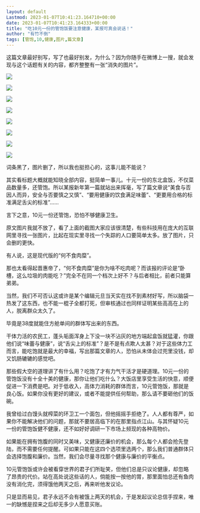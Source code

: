 ```yaml
---
layout: default
Lastmod: 2023-01-07T10:41:23.164710+00:00
date: 2023-01-07T10:41:23.164333+00:00
title: "吃10元一份的管饱饭要注意健康，某报可真会说话！"
author: "有竹不倒"
tags: [管饱,10,健康,图片,篇文章]
---
```


这篇文章最好别写，写了也最好别发，为什么？因为你随手在微博上一搜，就会发现与这个话题有关的内容，都齐整整有一张“消失的图片”。

![](https://images.weserv.nl/?url=https%3A//mmbiz.qpic.cn/mmbiz_png/mSNGAECFQsWHYrYic84MDia4SU55hHeJgU5oqlObZnOv2tJMcNc1uuLhGb0SK16U58KFJbCYXecvxibRjF53N8VMw/640%3Fwx_fmt%3Dpng)

![](https://images.weserv.nl/?url=https%3A//mmbiz.qpic.cn/mmbiz_png/mSNGAECFQsWHYrYic84MDia4SU55hHeJgUicvPz1bgmS7fhnQrKXicoNb5Z2aKrtvunDPXMcSS9CSGyc8JwX3ZQUSw/640%3Fwx_fmt%3Dpng)

![](https://images.weserv.nl/?url=https%3A//mmbiz.qpic.cn/mmbiz_png/mSNGAECFQsWHYrYic84MDia4SU55hHeJgU06lHRuFzIYafTNExPm78xRzVeOJvcCSv0TCrmqxibJbMCiaqxb2wHC1g/640%3Fwx_fmt%3Dpng)

![](https://images.weserv.nl/?url=https%3A//mmbiz.qpic.cn/mmbiz_png/mSNGAECFQsWHYrYic84MDia4SU55hHeJgUestnQ8hic3EMsvd72NwV8Jjowc67AXv3QqickwRWJKWpdB2CXAjFfagQ/640%3Fwx_fmt%3Dpng)

![](https://images.weserv.nl/?url=https%3A//mmbiz.qpic.cn/mmbiz_png/mSNGAECFQsWHYrYic84MDia4SU55hHeJgUGS6QhL3ZRlmx5GFhZ0icic7BN5hWTS0hzpFkXP6Tmq71Ps9nevLquQXA/640%3Fwx_fmt%3Dpng)

![](https://images.weserv.nl/?url=https%3A//mmbiz.qpic.cn/mmbiz_png/mSNGAECFQsWHYrYic84MDia4SU55hHeJgUDeuYjkwdKFr7VZTsVbdb80Y56eUIfVrZicnkBMQpD7GcWgbB66KLYMQ/640%3Fwx_fmt%3Dpng)

![](https://images.weserv.nl/?url=https%3A//mmbiz.qpic.cn/mmbiz_png/mSNGAECFQsWHYrYic84MDia4SU55hHeJgUwibnm84q2GWykllk6Jjcxbdn9mM0NW1lyib0u2Q8ibdY7kG7Cu39KhW9w/640%3Fwx_fmt%3Dpng)

![](https://images.weserv.nl/?url=https%3A//mmbiz.qpic.cn/mmbiz_png/mSNGAECFQsWHYrYic84MDia4SU55hHeJgUSbQSic6NleiaPCrJicedWGbodJ8iao6icy0GTuBN3XlF4CZXpbdlYXuQNWA/640%3Fwx_fmt%3Dpng)

词条黑了，图片删了，所以我也挺担心的，这事儿能不能说？  

其实看标题大概就能知晓全部内容，挺简单一事儿。十元一份的东北盒饭，不仅菜品数量多，还管饱。所以某报新年第一篇就站出来挥毫，写了篇文章说“美食与否因人而异，安全与否要慎之又慎”、“要用健康的饮食满足味蕾”、“更要用合格的标准满足舌尖的标准”……  

言下之意，10元一份还管饱，恐怕不够健康卫生。

原文图片我就不放了，看了上面的截图大家应该很清楚，有些科技用在庞大的互联网里寻找一张图片，比起在现实里寻找一个失踪的人口要简单太多。放了图片，只会删的更快。

有人说，这是现代版的“何不食肉糜”。  

那也太看得起晋惠帝了，“何不食肉糜”是你为啥不吃肉呢？而该报的评论是“卧槽，这么垃圾的肉能吃？”完全不在同一个档次上好不？与后者相比，前者只能算弟弟。

当然，我们不可否认这或许是某个编辑元旦当天实在找不到素材好写，所以脑袋一热发了这东西，也不能一棍子全都打死，但审核通过也同样证明某些高高在上的人，脱离群众太久了。  

毕竟是38度就能住方舱单间的群体写出来的东西。  

干体力活的农民工，蓬头垢面浑身上下没一块不沾灰的地方端起盒饭就猛灌，你跟他们说“味蕾与健康”，说“舌尖上的标准”？是不是有点欺人太甚？对于这些体力工而言，能吃饱就是最大的幸福，写出那篇文章的人，恐怕从未体会过兜里没钱，却又饥肠辘辘的感觉吧。  

那些假大空的道理讲了有什么用？吃饱了才有力气干活才是硬道理。10元一份的管饱饭没有十全十美的健康，那你让他们吃什么？大饭店里享受生活的快意，顺便促进一下消费是吧。对于低收入，高体力消耗的群体而言，10元管饱饭，那就是良心饭。如果你没有更好的建议，或者不能提供任何帮助，那么请不要砸他们的饭碗。  

我曾给过白馒头就榨菜的环卫工一个面包，但他摇摇手拒绝了。人人都有尊严，如果你不能解决他们的问题，那就不要居高临下的在那里指点江山。与其怀疑10元一份的管饱饭健不健康，还不如好好调研一下市场上频现的各种高物价。

如果能在拥有饱腹的同时又美味，又健康还廉价的机会，那么每个人都会抢先登陆，而不需要任何提醒。可如果只能在这四个选项里选两个，那么我们普通群体只会选择饱腹和廉价。当然，我们会尽量寻找那个健康与廉价的平衡点。  

10元管饱饭或许会被看穿世界的君子们所耻笑，但他们总是只议论健康，却忽略了昂贵的代价。站在高处说这些话的人，倘能按一按他的胃，那里面怕总还有鱼肉没有消化完，须得饿他两天之后，再来听他发议论。

只是显而易见，君子永远不会有被饿上两天的机会，于是发起议论总信手捏来，唯一的缺憾是捏来之后却无多少人愿意买账。

